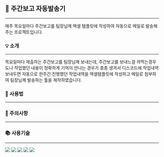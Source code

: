 ## 📮 주간보고 자동발송기
***
매주 목요일마다 주간보고를 팀장님께 엑셀 템플릿에 작성하여 자동으로 메일로 발송해주는 프로젝트입니다.


### 💡 소개
***
목요일마다 제출하는 주간보고를 팀장님께 보내는데, 주간보고를 보내느걸 까먹는경우도나 작업했던 내용이 정확하게 기억이 안나는 경우가 종종 생겨서
디스코드에 작업내역 보내두면 자동으로 한주간 진행했던 작업내역을 엑셀템플릿에 작성하고 메일로 첨부하여 팀장님께 발송하는 툴을 제작하였습니다.


### 🤖 사용법
***


### 🚨 주의사항
***



### 📚 사용기술
***
  <img src="https://img.shields.io/badge/java 21-007396?style=for-the-badge&logo=java&logoColor=white"> 
  <img src="https://img.shields.io/badge/springboot-6DB33F?style=for-the-badge&logo=springboot&logoColor=white">  
  <img src="https://img.shields.io/badge/Spring Data JPA-6DB33F?style=for-the-badge&logo=spring&logoColor=white">  
  <img src="https://img.shields.io/badge/MySQL-4479A1?style=for-the-badge&logo=mysql&logoColor=white">
  <img src="https://img.shields.io/badge/Discord JDA-5865F2?style=for-the-badge&logo=discord&logoColor=white">

  

